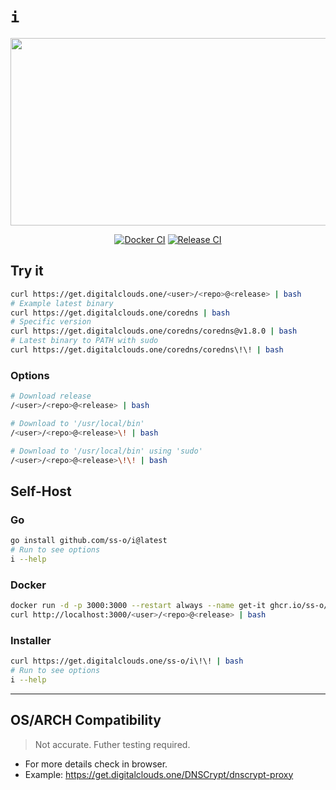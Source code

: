 # `i`

<div align="center">

<img src="https://github.githubassets.com/images/modules/site/social-cards/git-guides/install-git.png" width="600" height="300">

[![Docker CI](https://github.com/ss-o/i/actions/workflows/docker-publish.yml/badge.svg)](https://github.com/ss-o/i/actions/workflows/docker-publish.yml)
[![Release CI](https://github.com/ss-o/i/actions/workflows/release.yml/badge.svg)](https://github.com/ss-o/i/actions/workflows/release.yml)
</div>

## Try it

```sh
curl https://get.digitalclouds.one/<user>/<repo>@<release> | bash
# Example latest binary
curl https://get.digitalclouds.one/coredns | bash
# Specific version
curl https://get.digitalclouds.one/coredns/coredns@v1.8.0 | bash
# Latest binary to PATH with sudo
curl https://get.digitalclouds.one/coredns/coredns\!\! | bash
```

### Options

```sh
# Download release
/<user>/<repo>@<release> | bash

# Download to '/usr/local/bin'
/<user>/<repo>@<release>\! | bash

# Download to '/usr/local/bin' using 'sudo'
/<user>/<repo>@<release>\!\! | bash
```

## Self-Host

### Go

```sh
go install github.com/ss-o/i@latest
# Run to see options
i --help
```

### Docker

```sh
docker run -d -p 3000:3000 --restart always --name get-it ghcr.io/ss-o/i:latest
curl http://localhost:3000/<user>/<repo>@<release> | bash
```

### Installer

```sh
curl https://get.digitalclouds.one/ss-o/i\!\! | bash
# Run to see options
i --help
```

---

## OS/ARCH Compatibility

> Not accurate. Futher testing required.
- For more details check in browser. 
- Example: https://get.digitalclouds.one/DNSCrypt/dnscrypt-proxy
